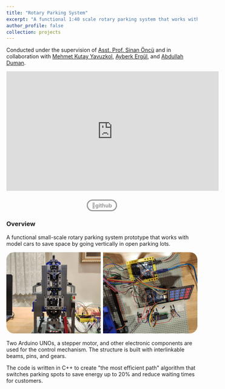 ```yaml
---
title: "Rotary Parking System"
excerpt: "A functional 1:40 scale rotary parking system that works with model cars.<br/><img src='/images/Rotary Parking Teaser.png' style='width:740px; border-radius: 20px; margin-bottom: 24px;'>"
author_profile: false
collection: projects
---
```

Conducted under the supervision of [Asst. Prof. Sinan Öncü](https://www.linkedin.com/in/sinanoncu) and in collaboration with [Mehmet Kutay Yavuzkol](https://www.linkedin.com/in/kutay-yavuzkol-415020150/), [Ayberk Ergül](https://www.linkedin.com/in/ayberk-erg%C3%BCl-3b41ba177/), and [Abdullah Duman](https://www.linkedin.com/in/abdullah-duman/).

<iframe width="560" height="315" src="https://www.youtube.com/embed/7DwNvurh-tA" frameborder="0" allowfullscreen></iframe>

<div style="text-align: center; margin: 20px 0;"> <!-- Added margin for spacing -->
  <a href="https://github.com/Boysle/Rotary-Parking-System-Model-with-Path-Algorithm" style="text-decoration: none; background-color: transparent; color: #999999; padding: 4px 10px; border-radius: 25px; text-align: center; display: inline-flex; align-items: center; justify-content: center; border: 3px solid #999999; transition: 0.1s; font-size: 14px; font-weight: bold;" onmouseover="this.style.color='#333333'; this.style.borderColor='#333333';" onmouseout="this.style.color='#999999'; this.style.borderColor='#999999';">🐙github</a>
</div>

### Overview

A functional small-scale rotary parking system prototype that works with model cars to save space by going vertically in open parking lots.

<!-- COMPLEMENTARY IMAGE #1 -->
<img src="/images/Rotary Parking Mechanism.png" alt="Rotary Parking Mechanism" style="border-radius: 20px; width: 760px;">

Two Arduino UNOs, a stepper motor, and other electronic components are used for the control mechanism. The structure is built with interlinkable beams, pins, and gears. 

The code is written in C++ to create "the most efficient path" algorithm that switches parking spots to save energy up to 20% and reduce waiting times for customers.




